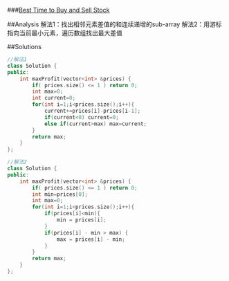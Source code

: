 ###[Best Time to Buy and Sell Stock][qurl]

##Analysis
    解法1：找出相邻元素差值的和连续递增的sub-array
    解法2：用游标指向当前最小元素，遍历数组找出最大差值


##Solutions
```c++
//解法1
class Solution {
public:
    int maxProfit(vector<int> &prices) {
        if( prices.size() <= 1 ) return 0;
        int max=0;
        int current=0;
        for(int i=1;i<prices.size();i++){
            current+=prices[i]-prices[i-1];
            if(current<0) current=0;
            else if(current>max) max=current;
        }
        return max;
    }
};

//解法2
class Solution {
public:
    int maxProfit(vector<int> &prices) {
        if( prices.size() <= 1 ) return 0;
        int min=prices[0];
        int max=0;
        for(int i=1;i<prices.size();i++){
            if(prices[i]<min){
                min = prices[i];
            }
            if(prices[i] - min > max) {
                max = prices[i] - min;
            }
        }
        return max;
    }
};
```

[qurl]:https://oj.leetcode.com/problems/best-time-to-buy-and-sell-stock/
